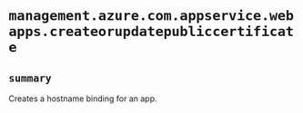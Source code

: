 # `management.azure.com.appservice.webapps.createorupdatepubliccertificate`

## `summary`
Creates a hostname binding for an app.


